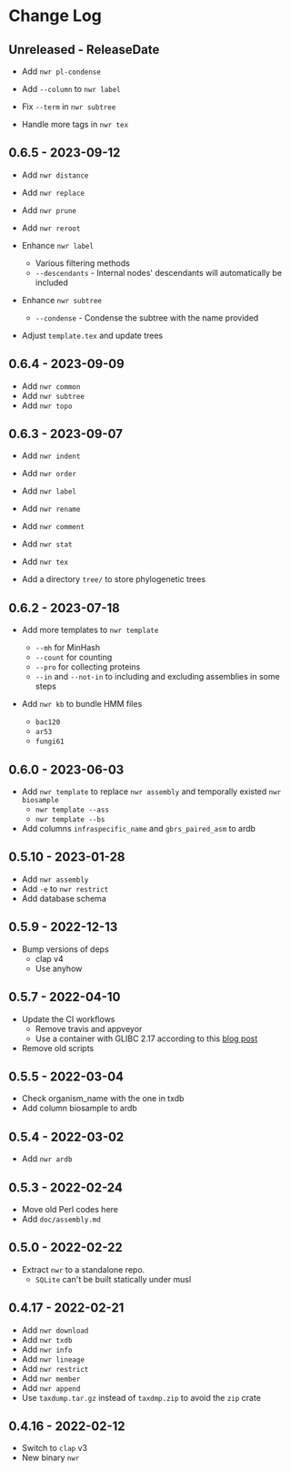 # Change Log

## Unreleased - ReleaseDate

* Add `nwr pl-condense`

* Add `--column` to `nwr label`

* Fix `--term` in `nwr subtree`
* Handle more tags in `nwr tex`

## 0.6.5 - 2023-09-12

* Add `nwr distance`
* Add `nwr replace`
* Add `nwr prune`
* Add `nwr reroot`

* Enhance `nwr label`
    * Various filtering methods
    * `--descendants` - Internal nodes' descendants will automatically be included
* Enhance `nwr subtree`
    * `--condense` - Condense the subtree with the name provided

* Adjust `template.tex` and update trees

## 0.6.4 - 2023-09-09

* Add `nwr common`
* Add `nwr subtree`
* Add `nwr topo`

## 0.6.3 - 2023-09-07

* Add `nwr indent`
* Add `nwr order`
* Add `nwr label`
* Add `nwr rename`
* Add `nwr comment`
* Add `nwr stat`
* Add `nwr tex`

* Add a directory `tree/` to store phylogenetic trees

## 0.6.2 - 2023-07-18

* Add more templates to `nwr template`
    * `--mh` for MinHash
    * `--count` for counting
    * `--pro` for collecting proteins
    * `--in` and `--not-in` to including and excluding assemblies in some steps

* Add `nwr kb` to bundle HMM files
    * `bac120`
    * `ar53`
    * `fungi61`

## 0.6.0 - 2023-06-03

* Add `nwr template` to replace `nwr assembly` and temporally existed `nwr biosample`
    * `nwr template --ass`
    * `nwr template --bs`
* Add columns `infraspecific_name` and `gbrs_paired_asm` to ardb

## 0.5.10 - 2023-01-28

* Add `nwr assembly`
* Add `-e` to `nwr restrict`
* Add database schema

## 0.5.9 - 2022-12-13

* Bump versions of deps
    * clap v4
    * Use anyhow

## 0.5.7 - 2022-04-10

* Update the CI workflows
    * Remove travis and appveyor
    * Use a container with GLIBC 2.17 according to
      this [blog post](https://kobzol.github.io/rust/ci/2021/05/07/building-rust-binaries-in-ci-that-work-with-older-glibc.html)
* Remove old scripts

## 0.5.5 - 2022-03-04

* Check organism_name with the one in txdb
* Add column biosample to ardb

## 0.5.4 - 2022-03-02

* Add `nwr ardb`

## 0.5.3 - 2022-02-24

* Move old Perl codes here
* Add `doc/assembly.md`

## 0.5.0 - 2022-02-22

* Extract `nwr` to a standalone repo.
    * `SQLite` can't be built statically under musl

## 0.4.17 - 2022-02-21

* Add `nwr download`
* Add `nwr txdb`
* Add `nwr info`
* Add `nwr lineage`
* Add `nwr restrict`
* Add `nwr member`
* Add `nwr append`
* Use `taxdump.tar.gz` instead of `taxdmp.zip` to avoid the `zip` crate

## 0.4.16 - 2022-02-12

* Switch to `clap` v3
* New binary `nwr`
